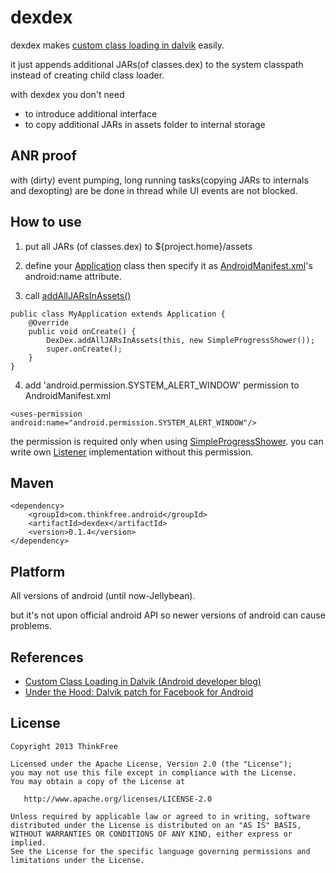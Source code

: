 dexdex
======
dexdex makes [custom class loading in dalvik](http://android-developers.blogspot.kr/2011/07/custom-class-loading-in-dalvik.html) easily.

it just appends additional JARs(of classes.dex) to the system classpath instead of creating child class loader.

with dexdex you don't need

 - to introduce additional interface
 - to copy additional JARs in assets folder to internal storage

ANR proof
---------
with (dirty) event pumping, long running tasks(copying JARs to internals and dexopting) are be done in thread while UI events are not blocked.

How to use
----------

1) put all JARs (of classes.dex) to ${project.home}/assets

2) define your [Application](http://developer.android.com/reference/android/app/Application.html) class then specify it as [AndroidManifest.xml](http://developer.android.com/guide/topics/manifest/manifest-element.html)'s android:name attribute.

3) call [addAllJARsInAssets()](https://github.com/behumble/dexdex/blob/master/src/main/java/com/thinkfree/dexdex/DexDex.java#L46)
```
public class MyApplication extends Application {
    @Override
    public void onCreate() {
    	DexDex.addAllJARsInAssets(this, new SimpleProgressShower());
    	super.onCreate();
    }
}
```

4) add 'android.permission.SYSTEM_ALERT_WINDOW' permission to AndroidManifest.xml
```
<uses-permission android:name="android.permission.SYSTEM_ALERT_WINDOW"/>
```
the permission is required only when using [SimpleProgressShower](https://github.com/behumble/dexdex/blob/master/src/main/java/com/thinkfree/dexdex/SimpleProgressShower.java). you can write own [Listener](https://github.com/behumble/dexdex/blob/master/src/main/java/com/thinkfree/dexdex/Listener.java) implementation without this permission.

Maven
-----
```
<dependency>
    <groupId>com.thinkfree.android</groupId>
    <artifactId>dexdex</artifactId>
    <version>0.1.4</version>
</dependency>
```
 
Platform
--------
All versions of android (until now-Jellybean).

but it's not upon official android API so newer versions of android can cause problems.

References
----------
- [Custom Class Loading in Dalvik (Android developer blog)](http://android-developers.blogspot.kr/2011/07/custom-class-loading-in-dalvik.html)
- [Under the Hood: Dalvik patch for Facebook for Android](https://www.facebook.com/notes/facebook-engineering/under-the-hood-dalvik-patch-for-facebook-for-android/10151345597798920)

License
-------
    Copyright 2013 ThinkFree

    Licensed under the Apache License, Version 2.0 (the "License");
    you may not use this file except in compliance with the License.
    You may obtain a copy of the License at

       http://www.apache.org/licenses/LICENSE-2.0

    Unless required by applicable law or agreed to in writing, software
    distributed under the License is distributed on an "AS IS" BASIS,
    WITHOUT WARRANTIES OR CONDITIONS OF ANY KIND, either express or implied.
    See the License for the specific language governing permissions and
    limitations under the License.
